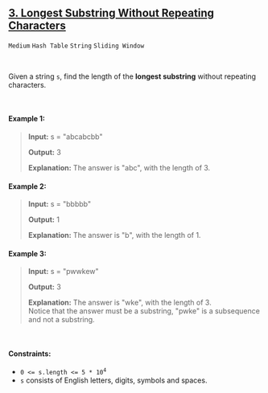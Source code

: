 ## [3. Longest Substring Without Repeating Characters](https://leetcode.com/problems/longest-substring-without-repeating-characters/)

<code>Medium</code> <code>Hash Table</code> <code>String</code> <code>Sliding Window</code>

<br>

Given a string <code>s</code>, find the length of the __longest substring__ without repeating characters.

<br>

#### Example 1:

> __Input:__ s = "abcabcbb"
> 
> __Output:__ 3
> 
> __Explanation:__ The answer is "abc", with the length of 3.  

#### Example 2:

> __Input:__ s = "bbbbb"
> 
> __Output:__ 1
> 
> __Explanation:__ The answer is "b", with the length of 1.  

#### Example 3:

> __Input:__ s = "pwwkew"
> 
> __Output:__ 3
> 
> __Explanation:__ The answer is "wke", with the length of 3.  
> Notice that the answer must be a substring, "pwke" is a subsequence and not a substring.

<br>

#### Constraints:

- <code>0 <= s.length <= 5 * 10<sup>4</sup></code>
- <code>s</code> consists of English letters, digits, symbols and spaces.
